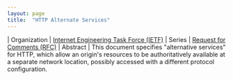 ```yaml
---
layout: page
title:  "HTTP Alternate Services"
---
```


| Organization | [Internet Engineering Task Force (IETF)](..)
| Series | [Request for Comments (RFC)](..)
| Abstract | This document specifies "alternative services" for HTTP, which allow an origin's resources to be authoritatively available at a separate network location, possibly accessed with a different protocol configuration.